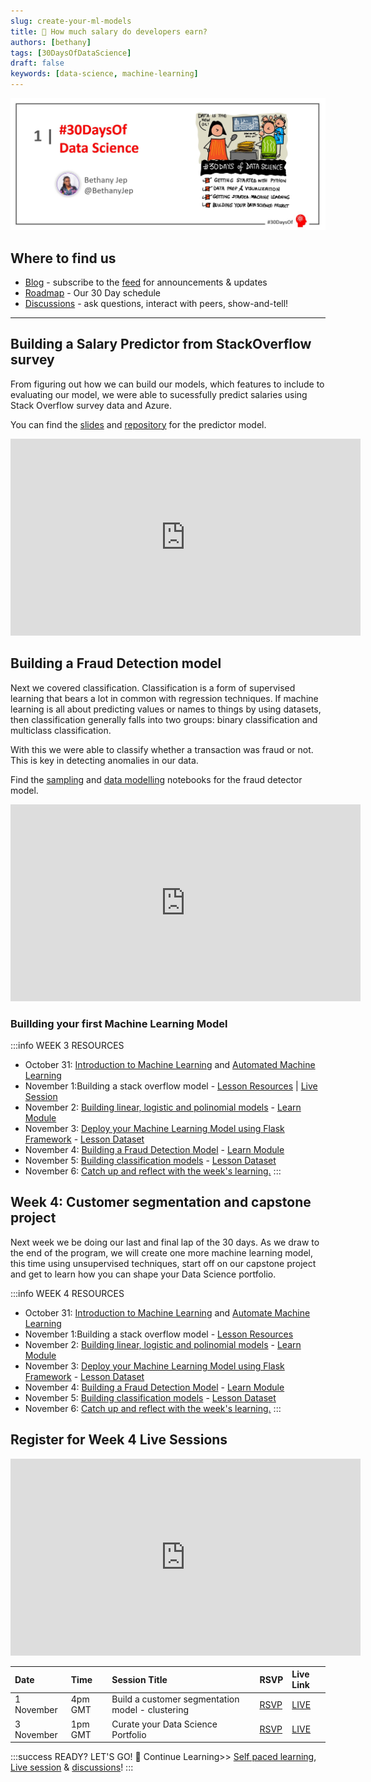 ```yaml
---
slug: create-your-ml-models 
title: 🔎 How much salary do developers earn?
authors: [bethany]
tags: [30DaysOfDataScience]
draft: false
keywords: [data-science, machine-learning]
---
```


<head>
  <meta name="twitter:url" content="https://microsoft.github.io/30daysof/docs/roadmaps/data-science" />
    <meta name="twitter:title" content="30DaysOfDataScience-ml-models. " />
  <meta name="twitter:description" content="Our goal is to guide you through understanding data and using the knowledge to make decisions such as fraud detection, customer segmentation and product pricing." />
  <meta name="twitter:image" content="/img/twitter.png" />
  <meta name="twitter:card" content="summary_large_image" />
  <meta name="twitter:creator" content="@bethanyjep" />
  <meta name="twitter:site" content="@AzureAdvocates" /> 
  <link rel="canonical" href="https://aka.ms/http://aka.ms/30DaysDataScience" />
</head>

![header](img/twitter.jpg)
## Where to find us

 * [Blog](/blog) - subscribe to the [feed](/blog/rss.xml) for announcements & updates
 * [Roadmap](/docs/roadmaps/data-science) - Our 30 Day schedule
 * [Discussions](https://aka.ms/30DS-Discuss) - ask questions, interact with peers, show-and-tell!

---

 ## Building a Salary Predictor from StackOverflow survey

From figuring out how we can build our models, which features to include to evaluating our model, we were able to sucessfully predict salaries using Stack Overflow survey data and Azure.

You can find the [slides](https://pamelafox.github.io/regression-model-azure-demo/notebook/#/13) and [repository](https://github.com/pamelafox/regression-model-azure-demo) for the predictor model.


<iframe width="560" height="315" src="https://www.youtube.com/embed/8Y0RAE6N0xM" title="YouTube video player" frameborder="0" allow="accelerometer; autoplay; clipboard-write; encrypted-media; gyroscope; picture-in-picture" allowfullscreen></iframe>

 ## Building a Fraud Detection model

 Next we covered classification. Classification is a form of supervised learning that bears a lot in common with regression techniques. If machine learning is all about predicting values or names to things by using datasets, then classification generally falls into two groups: binary classification and multiclass classification.

 With this we were able to classify whether a transaction was fraud or not. This is key in detecting anomalies in our data.

 Find the [sampling](https://github.com/BethanyJep/toks/blob/master/30DaysOf/Day%201.%20Data_Sampling.ipynb) and [data modelling](https://github.com/BethanyJep/toks/blob/master/30DaysOf/Day%202.%20Modelling.ipynb) notebooks for the fraud detector model.


<iframe width="560" height="315" src="https://www.youtube.com/embed/eYy5gCt175I" title="YouTube video player" frameborder="0" allow="accelerometer; autoplay; clipboard-write; encrypted-media; gyroscope; picture-in-picture" allowfullscreen></iframe>

### Buillding your first Machine Learning Model
:::info WEEK 3 RESOURCES
* October 31: [Introduction to Machine Learning](https://learn.microsoft.com/en-us/training/modules/introduction-to-data-for-machine-learning/?WT.mc_id=cloudskillschallenge_75cb74c9-2fa0-4ec0-93cd-0a696314c362&ns-enrollment-type=Collection&ns-enrollment-id=0168b62oz2k2) and [Automated Machine Learning](https://learn.microsoft.com/en-us/training/modules/use-automated-machine-learning/?WT.mc_id=cloudskillschallenge_75cb74c9-2fa0-4ec0-93cd-0a696314c362&ns-enrollment-type=Collection&ns-enrollment-id=0168b62oz2k2)
* November 1:Building a stack overflow model - [Lesson Resources](https://developer.microsoft.com/en-us/reactor/events/17377/?WT.mc_id=academic-78742-bethanycheum) | [Live Session](https://aka.ms/30DS-session5)
* November 2: [Building linear, logistic and polinomial models](https://microsoft.github.io/ML-For-Beginners/#/2-Regression/3-Linear/README) - [Learn Module](https://learn.microsoft.com/en-us/training/modules/train-evaluate-regression-models/?WT.mc_id=cloudskillschallenge_75cb74c9-2fa0-4ec0-93cd-0a696314c362&ns-enrollment-type=Collection&ns-enrollment-id=0168b62oz2k2)
* November 3: [Deploy your Machine Learning Model using Flask Framework](https://aka.ms/30DL-deploymodels) - [Lesson Dataset](https://aka.ms/30DL-ufodata)
* November 4: [Building a Fraud Detection Model](https://aka.ms/30DS-session6) - [Learn Module](https://learn.microsoft.com/en-us/training/modules/train-evaluate-classification-models/?WT.mc_id=cloudskillschallenge_75cb74c9-2fa0-4ec0-93cd-0a696314c362&ns-enrollment-type=Collection&ns-enrollment-id=0168b62oz2k2)
* November 5: [Building classification models](https://microsoft.github.io/ML-For-Beginners/#/4-Classification/README) - [Lesson Dataset](https://www.kaggle.com/datasets/kartik2112/fraud-detection?select=fraudTest.csv )
* November 6: [Catch up and reflect with the week's learning.](https://techcommunity.microsoft.com/t5/educator-developer-blog/data-science-and-machine-learning-using-regression-models/ba-p/3565558?WT.mc_id=academic-76398-bethanycheum)
:::


 ## Week 4: Customer segmentation and capstone project
Next week we be doing our last and final lap of the 30 days. As we draw to the end of the program, we will create one more machine learning model, this time using unsupervised techniques, start off on our capstone project and get to learn how you can shape your Data Science portfolio.

:::info WEEK 4 RESOURCES
* October 31: [Introduction to Machine Learning](https://learn.microsoft.com/en-us/training/modules/introduction-to-data-for-machine-learning/?WT.mc_id=cloudskillschallenge_75cb74c9-2fa0-4ec0-93cd-0a696314c362&ns-enrollment-type=Collection&ns-enrollment-id=0168b62oz2k2) and [Automate Machine Learning](https://learn.microsoft.com/en-us/training/modules/use-automated-machine-learning/?WT.mc_id=cloudskillschallenge_75cb74c9-2fa0-4ec0-93cd-0a696314c362&ns-enrollment-type=Collection&ns-enrollment-id=0168b62oz2k2)
* November 1:Building a stack overflow model - [Lesson Resources](https://developer.microsoft.com/en-us/reactor/events/17377/?WT.mc_id=academic-78742-bethanycheum)
* November 2: [Building linear, logistic and polinomial models](https://microsoft.github.io/ML-For-Beginners/#/2-Regression/3-Linear/README) - [Learn Module](https://learn.microsoft.com/en-us/training/modules/train-evaluate-regression-models/?WT.mc_id=cloudskillschallenge_75cb74c9-2fa0-4ec0-93cd-0a696314c362&ns-enrollment-type=Collection&ns-enrollment-id=0168b62oz2k2)
* November 3: [Deploy your Machine Learning Model using Flask Framework](https://aka.ms/30DL-deploymodels) - [Lesson Dataset](https://aka.ms/30DL-ufodata)
* November 4: [Building a Fraud Detection Model](https://docs.microsoft.com/en-us/training/modules/use-automated-machine-learning/?WT.mc_id=academic-76398-bethanycheum) - [Learn Module](https://learn.microsoft.com/en-us/training/modules/train-evaluate-classification-models/?WT.mc_id=cloudskillschallenge_75cb74c9-2fa0-4ec0-93cd-0a696314c362&ns-enrollment-type=Collection&ns-enrollment-id=0168b62oz2k2)
* November 5: [Building classification models](https://microsoft.github.io/ML-For-Beginners/#/4-Classification/README) - [Lesson Dataset](https://www.kaggle.com/datasets/kartik2112/fraud-detection?select=fraudTest.csv )
* November 6: [Catch up and reflect with the week's learning.](https://techcommunity.microsoft.com/t5/educator-developer-blog/data-science-and-machine-learning-using-regression-models/ba-p/3565558?WT.mc_id=academic-76398-bethanycheum)
:::

## Register for Week 4 Live Sessions
<iframe width="560" height="315" src="https://www.youtube.com/embed/SRr0tlUJjcw" title="YouTube video player" frameborder="0" allow="accelerometer; autoplay; clipboard-write; encrypted-media; gyroscope; picture-in-picture" allowfullscreen></iframe>

| Date | Time | Session Title | RSVP | Live Link |
|:---|:---|:---|:---| :---| 
|1 November | 4pm GMT | Build a customer segmentation model - clustering | [RSVP](https://developer.microsoft.com/en-us/reactor/events/17379/?WT.mc_id=academic-78742-bethanycheum) | [LIVE](https://aka.ms/30DS-session7) |
| 3 November | 1pm GMT | Curate your Data Science Portfolio | [RSVP](https://developer.microsoft.com/en-us/reactor/events/17381/?WT.mc_id=academic-78742-bethanycheum) | [LIVE](https://aka.ms/30DS-session8) |

:::success READY? LET'S GO! 🎉
Continue Learning>> [Self paced learning](/docs/roadmaps/data-science), [Live session](https://aka.ms/30DS-session7) & [discussions](https://aka.ms/30DS-Discuss)!
:::

